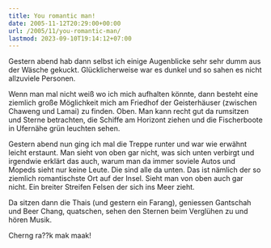 ```yaml
---
title: You romantic man!
date: 2005-11-12T20:29:00+00:00
url: /2005/11/you-romantic-man/
lastmod: 2023-09-10T19:14:12+07:00
---
```

Gestern abend hab dann selbst ich einige Augenblicke sehr sehr dumm aus der Wäsche gekuckt. Glücklicherweise war es dunkel und so sahen es nicht allzuviele Personen.

Wenn man mal nicht weiß wo ich mich aufhalten könnte, dann besteht eine ziemlich große Möglichkeit mich am Friedhof der Geisterhäuser (zwischen Chaweng und Lamai) zu finden. Oben. Man kann recht gut da rumsitzen und Sterne betrachten, die Schiffe am Horizont ziehen und die Fischerboote in Ufernähe grün leuchten sehen.

Gestern abend nun ging ich mal die Treppe runter und war wie erwähnt leicht erstaunt. Man sieht von oben gar nicht, was sich unten verbirgt und irgendwie erklärt das auch, warum man da immer soviele Autos und Mopeds sieht nur keine Leute. Die sind alle da unten. Das ist nämlich der so ziemlich romantischste Ort auf der Insel. Sieht man von oben auch gar nicht. Ein breiter Streifen Felsen der sich ins Meer zieht.

Da sitzen dann die Thais (und gestern ein Farang), geniessen Gantschah und Beer Chang, quatschen, sehen den Sternen beim Verglühen zu und hören Musik.

Cherng ra??k mak maak!
